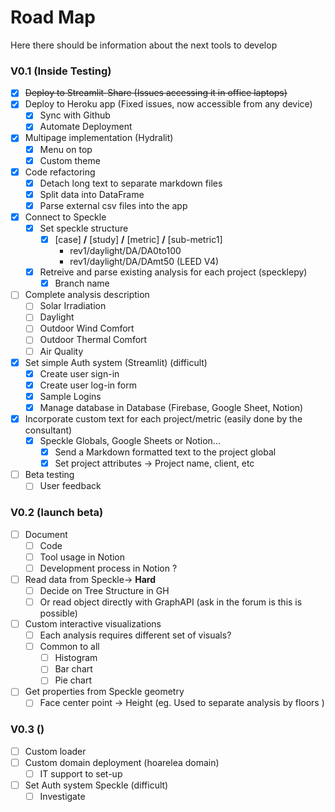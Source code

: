 # Road Map
Here there should be information about the next tools to develop

### V0.1 (Inside Testing)
- [x] ~~Deploy to Streamlit-Share (Issues accessing it in office laptops)~~
- [x] Deploy to Heroku app (Fixed issues, now accessible from any device)
    - [x] Sync with Github
    - [x] Automate Deployment
- [x] Multipage implementation (Hydralit)
    - [x] Menu on top
    - [x] Custom theme
- [x] Code refactoring
    - [x] Detach long text to separate markdown files
    - [x] Split data into DataFrame
    - [x] Parse external csv files into the app
- [x] Connect to Speckle
    - [x] Set speckle structure
        - [x] [case] **/** [study] **/** [metric] **/** [sub-metric1] 
            - rev1/daylight/DA/DA0to100 
            - rev1/daylight/DA/DAmt50 (LEED V4)
    - [x] Retreive and parse existing analysis for each project (specklepy)
        - [x] Branch name
- [ ] Complete analysis description
    - [ ] Solar Irradiation
    - [ ] Daylight
    - [ ] Outdoor Wind Comfort
    - [ ] Outdoor Thermal Comfort
    - [ ] Air Quality
- [x] Set simple Auth system (Streamlit) (difficult)
    - [x] Create user sign-in
    - [x] Create user log-in form
    - [x] Sample Logins
    - [x] Manage database in Database (Firebase, Google Sheet, Notion)
- [x] Incorporate custom text for each project/metric (easily done by the consultant)
    - [x] Speckle Globals, Google Sheets or Notion... 
        - [x] Send a Markdown formatted text to the project global
        - [x] Set project attributes -> Project name, client, etc
- [ ] Beta testing
    - [ ] User feedback

### V0.2 (launch beta)
- [ ] Document
  - [ ] Code
  - [ ] Tool usage in Notion
  - [ ] Development process in Notion ? 
- [ ] Read data from Speckle-> **Hard**
  - [ ] Decide on Tree Structure in GH 
  - [ ] Or read object directly with GraphAPI (ask in the forum is this is possible)
- [ ] Custom interactive visualizations
    - [ ] Each analysis requires different set of visuals? 
    - [ ] Common to all
        - [ ] Histogram
        - [ ] Bar chart
        - [ ] Pie chart
- [ ] Get properties from Speckle geometry
    - [ ] Face center point -> Height (eg. Used to separate analysis by floors )
### V0.3 ()
- [ ] Custom loader
- [ ] Custom domain deployment (hoarelea domain)
    - [ ] IT support to set-up

- [ ] Set Auth system Speckle (difficult)
    - [ ] Investigate